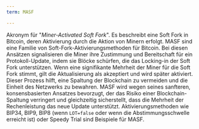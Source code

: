 ```yaml
---
term: MASF

---
```

Akronym für "*Miner-Activated Soft Fork*". Es beschreibt eine Soft Fork in Bitcoin, deren Aktivierung durch die Aktion von Minern erfolgt. MASF sind eine Familie von Soft-Fork-Aktivierungsmethoden für Bitcoin. Bei diesen Ansätzen signalisieren die Miner ihre Zustimmung und Bereitschaft für ein Protokoll-Update, indem sie Blöcke schürfen, die das Locking-in der Soft Fork unterstützen. Wenn eine signifikante Mehrheit der Miner für die Soft Fork stimmt, gilt die Aktualisierung als akzeptiert und wird später aktiviert. Dieser Prozess hilft, eine Spaltung der Blockchain zu vermeiden und die Einheit des Netzwerks zu bewahren. MASF wird wegen seines sanfteren, konsensbasierten Ansatzes bevorzugt, der das Risiko einer Blockchain-Spaltung verringert und gleichzeitig sicherstellt, dass die Mehrheit der Rechenleistung das neue Update unterstützt. Aktivierungsmethoden wie BIP34, BIP9, BIP8 (wenn `LOT=false` oder wenn die Abstimmungsschwelle erreicht ist) oder Speedy Trial sind Beispiele für MASF.